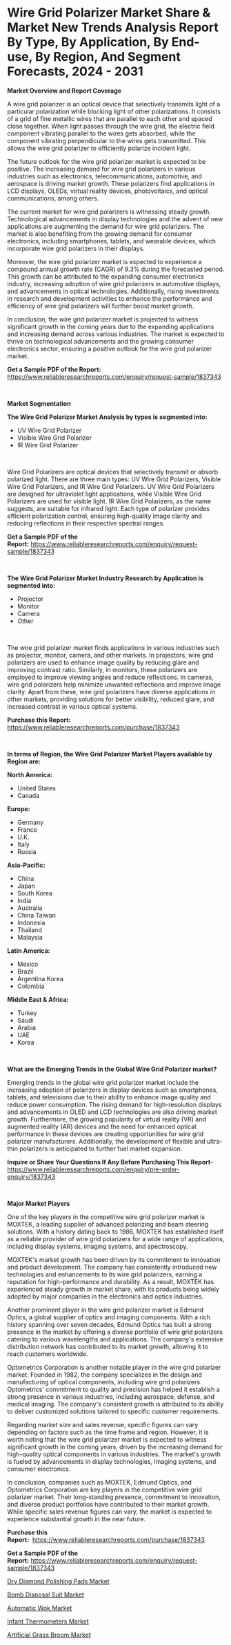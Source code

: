 <p><h1>Wire Grid Polarizer Market Share & Market New Trends Analysis Report By Type, By Application, By End-use, By Region, And Segment Forecasts, 2024 - 2031</h1></p><p><strong>Market Overview and Report Coverage</strong></p>
<p><p>A wire grid polarizer is an optical device that selectively transmits light of a particular polarization while blocking light of other polarizations. It consists of a grid of fine metallic wires that are parallel to each other and spaced close together. When light passes through the wire grid, the electric field component vibrating parallel to the wires gets absorbed, while the component vibrating perpendicular to the wires gets transmitted. This allows the wire grid polarizer to efficiently polarize incident light.</p><p>The future outlook for the wire grid polarizer market is expected to be positive. The increasing demand for wire grid polarizers in various industries such as electronics, telecommunications, automotive, and aerospace is driving market growth. These polarizers find applications in LCD displays, OLEDs, virtual reality devices, photovoltaics, and optical communications, among others.</p><p>The current market for wire grid polarizers is witnessing steady growth. Technological advancements in display technologies and the advent of new applications are augmenting the demand for wire grid polarizers. The market is also benefiting from the growing demand for consumer electronics, including smartphones, tablets, and wearable devices, which incorporate wire grid polarizers in their displays.</p><p>Moreover, the wire grid polarizer market is expected to experience a compound annual growth rate (CAGR) of 9.3% during the forecasted period. This growth can be attributed to the expanding consumer electronics industry, increasing adoption of wire grid polarizers in automotive displays, and advancements in optical technologies. Additionally, rising investments in research and development activities to enhance the performance and efficiency of wire grid polarizers will further boost market growth.</p><p>In conclusion, the wire grid polarizer market is projected to witness significant growth in the coming years due to the expanding applications and increasing demand across various industries. The market is expected to thrive on technological advancements and the growing consumer electronics sector, ensuring a positive outlook for the wire grid polarizer market.</p></p>
<p><strong>Get a Sample PDF of the Report:</strong> <a href="https://www.reliableresearchreports.com/enquiry/request-sample/1837343">https://www.reliableresearchreports.com/enquiry/request-sample/1837343</a></p>
<p>&nbsp;</p>
<p><strong>Market Segmentation</strong></p>
<p><strong>The Wire Grid Polarizer Market Analysis by types is segmented into:</strong></p>
<p><ul><li>UV Wire Grid Polarizer</li><li>Visible Wire Grid Polarizer</li><li>IR Wire Grid Polarizer</li></ul></p>
<p>&nbsp;</p>
<p><p>Wire Grid Polarizers are optical devices that selectively transmit or absorb polarized light. There are three main types: UV Wire Grid Polarizers, Visible Wire Grid Polarizers, and IR Wire Grid Polarizers. UV Wire Grid Polarizers are designed for ultraviolet light applications, while Visible Wire Grid Polarizers are used for visible light. IR Wire Grid Polarizers, as the name suggests, are suitable for infrared light. Each type of polarizer provides efficient polarization control, ensuring high-quality image clarity and reducing reflections in their respective spectral ranges.</p></p>
<p><strong>Get a Sample PDF of the Report:</strong>&nbsp;<a href="https://www.reliableresearchreports.com/enquiry/request-sample/1837343">https://www.reliableresearchreports.com/enquiry/request-sample/1837343</a></p>
<p>&nbsp;</p>
<p><strong>The Wire Grid Polarizer Market Industry Research by Application is segmented into:</strong></p>
<p><ul><li>Projector</li><li>Monitor</li><li>Camera</li><li>Other</li></ul></p>
<p>&nbsp;</p>
<p><p>The wire grid polarizer market finds applications in various industries such as projector, monitor, camera, and other markets. In projectors, wire grid polarizers are used to enhance image quality by reducing glare and improving contrast ratio. Similarly, in monitors, these polarizers are employed to improve viewing angles and reduce reflections. In cameras, wire grid polarizers help minimize unwanted reflections and improve image clarity. Apart from these, wire grid polarizers have diverse applications in other markets, providing solutions for better visibility, reduced glare, and increased contrast in various optical systems.</p></p>
<p><strong>Purchase this Report:</strong>&nbsp; <a href="https://www.reliableresearchreports.com/purchase/1837343">https://www.reliableresearchreports.com/purchase/1837343</a></p>
<p>&nbsp;</p>
<p><strong>In terms of Region, the Wire Grid Polarizer Market Players available by Region are:</strong></p>
<p>
    <p> <strong> North America: </strong>
        <ul>
            <li>United States</li>
            <li>Canada</li>
        </ul>
        </p> 
    <p> <strong> Europe: </strong>
        <ul>
            <li>Germany</li>
            <li>France</li>
            <li>U.K.</li>
            <li>Italy</li>
            <li>Russia</li>
        </ul>
        </p> 
    <p> <strong> Asia-Pacific: </strong>
        <ul>
            <li>China</li>
            <li>Japan</li>
            <li>South Korea</li>
            <li>India</li>
            <li>Australia</li>
            <li>China Taiwan</li>
            <li>Indonesia</li>
            <li>Thailand</li>
            <li>Malaysia</li>
        </ul>
        </p> 
    <p> <strong> Latin America: </strong>
        <ul>
            <li>Mexico</li>
            <li>Brazil</li>
            <li>Argentina Korea</li>
            <li>Colombia</li>
        </ul>
        </p> 
    <p> <strong> Middle East & Africa: </strong>
        <ul>
            <li>Turkey</li>
            <li>Saudi</li>
            <li>Arabia</li>
            <li>UAE</li>
            <li>Korea</li>
        </ul>
    </p>
    </p>
<p>&nbsp;</p>
<p><strong>What are the Emerging Trends in the Global Wire Grid Polarizer market?</strong></p>
<p><p>Emerging trends in the global wire grid polarizer market include the increasing adoption of polarizers in display devices such as smartphones, tablets, and televisions due to their ability to enhance image quality and reduce power consumption. The rising demand for high-resolution displays and advancements in OLED and LCD technologies are also driving market growth. Furthermore, the growing popularity of virtual reality (VR) and augmented reality (AR) devices and the need for enhanced optical performance in these devices are creating opportunities for wire grid polarizer manufacturers. Additionally, the development of flexible and ultra-thin polarizers is anticipated to further fuel market expansion.</p></p>
<p><strong>Inquire or Share Your Questions If Any Before Purchasing This Report</strong>- <a href="https://www.reliableresearchreports.com/enquiry/pre-order-enquiry/1837343">https://www.reliableresearchreports.com/enquiry/pre-order-enquiry/1837343</a></p>
<p>&nbsp;</p>
<p><strong>Major Market Players</strong></p>
<p><p>One of the key players in the competitive wire grid polarizer market is MOXTEK, a leading supplier of advanced polarizing and beam steering solutions. With a history dating back to 1986, MOXTEK has established itself as a reliable provider of wire grid polarizers for a wide range of applications, including display systems, imaging systems, and spectroscopy.</p><p>MOXTEK's market growth has been driven by its commitment to innovation and product development. The company has consistently introduced new technologies and enhancements to its wire grid polarizers, earning a reputation for high-performance and durability. As a result, MOXTEK has experienced steady growth in market share, with its products being widely adopted by major companies in the electronics and optics industries.</p><p>Another prominent player in the wire grid polarizer market is Edmund Optics, a global supplier of optics and imaging components. With a rich history spanning over seven decades, Edmund Optics has built a strong presence in the market by offering a diverse portfolio of wire grid polarizers catering to various wavelengths and applications. The company's extensive distribution network has contributed to its market growth, allowing it to reach customers worldwide.</p><p>Optometrics Corporation is another notable player in the wire grid polarizer market. Founded in 1982, the company specializes in the design and manufacturing of optical components, including wire grid polarizers. Optometrics' commitment to quality and precision has helped it establish a strong presence in various industries, including aerospace, defense, and medical imaging. The company's consistent growth is attributed to its ability to deliver customized solutions tailored to specific customer requirements.</p><p>Regarding market size and sales revenue, specific figures can vary depending on factors such as the time frame and region. However, it is worth noting that the wire grid polarizer market is expected to witness significant growth in the coming years, driven by the increasing demand for high-quality optical components in various industries. The market's growth is fueled by advancements in display technologies, imaging systems, and consumer electronics.</p><p>In conclusion, companies such as MOXTEK, Edmund Optics, and Optometrics Corporation are key players in the competitive wire grid polarizer market. Their long-standing presence, commitment to innovation, and diverse product portfolios have contributed to their market growth. While specific sales revenue figures can vary, the market is expected to experience substantial growth in the near future.</p></p>
<p><strong>Purchase this Report:</strong>&nbsp;&nbsp;<a href="https://www.reliableresearchreports.com/purchase/1837343">https://www.reliableresearchreports.com/purchase/1837343</a></p>
<p></p>
<p><strong>Get a Sample PDF of the Report:</strong>&nbsp;<a href="https://www.reliableresearchreports.com/enquiry/request-sample/1837343">https://www.reliableresearchreports.com/enquiry/request-sample/1837343</a></p>
<p><p><a href="https://github.com/dzharov81/Market-Research-Report-List-2/blob/main/dry-diamond-polishing-pads-market.md">Dry Diamond Polishing Pads Market</a></p><p><a href="https://github.com/ambrozg/Market-Research-Report-List-2/blob/main/bomb-disposal-suit-market.md">Bomb Disposal Suit Market</a></p><p><a href="https://github.com/gshchiplitsov/Market-Research-Report-List-2/blob/main/automatic-wok-market.md">Automatic Wok Market</a></p><p><a href="https://github.com/scarol104/Market-Research-Report-List-2/blob/main/infant-thermometers-market.md">Infant Thermometers Market</a></p><p><a href="https://github.com/rahu1503/Market-Research-Report-List-2/blob/main/artificial-grass-broom-market.md">Artificial Grass Broom Market</a></p></p>